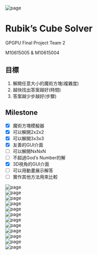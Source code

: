 ![page](https://i.imgur.com/jay7pf4.png)
# Rubik’s Cube Solver

GPGPU Final Project Team 2

M10615005 & M10615004

## 目標
1. 解開任意大小的魔術方塊(複雜度)
1. 越快找出答案越好(時間)
1. 答案越少步越好(步驟)


## Milestone
- [x] 魔術方塊模擬器
- [x] 可以解開2x2x2
- [x] 可以解開3x3x3
- [x] 友善的GUI介面
- [ ] 可以解開NxNxN
- [ ] 不超過God’s Number的解
- [x] 3D視角的GUI介面
- [ ] 可以用動畫展示解答
- [ ] 實作其他方法用來比較

![page](https://i.imgur.com/mLKLnlV.png)\
![page](https://i.imgur.com/uebwbuV.png)\
![page](https://i.imgur.com/AKvPoMq.png)\
![page](https://i.imgur.com/p6Y5dFR.png)\
![page](https://i.imgur.com/VZPw1jF.png)\
![page](https://i.imgur.com/6OBHsSU.png)\
![page](https://i.imgur.com/rrq1JgH.png)\
![page](https://i.imgur.com/UGdu4w4.png)\
![page](https://i.imgur.com/wfc6LW1.png)\
![page](https://i.imgur.com/2FWG2iL.png)\
![page](https://i.imgur.com/NgbgMmk.png)\
![page](https://i.imgur.com/QDLlI6f.png)
